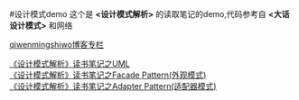 #设计模式demo
这个是  **<设计模式解析>**  的读取笔记的demo,代码参考自  **<大话设计模式>**  和网络


[qiwenmingshiwo博客专栏](http://blog.csdn.net/qiwenmingshiwo)

[《设计模式解析》读书笔记之UML](http://blog.csdn.net/qiwenmingshiwo/article/details/51757658) <br/>
[《设计模式解析》读书笔记之Facade Pattern(外观模式)](http://blog.csdn.net/qiwenmingshiwo/article/details/51757712) <br/>
[《设计模式解析》读书笔记之Adapter Pattern(适配器模式)](http://blog.csdn.net/qiwenmingshiwo/article/details/51757759) <br/>